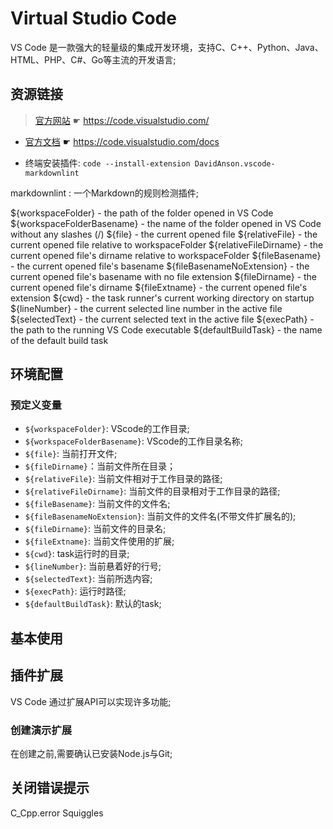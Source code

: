 # Virtual Studio Code

[//]: # (__author__ = "Clark Aaron")

VS Code 是一款强大的轻量级的集成开发环境，支持C、C++、Python、Java、HTML、PHP、C#、Go等主流的开发语言;

## 资源链接

> [官方网站](https://code.visualstudio.com/) ☛ <https://code.visualstudio.com/>

* [官方文档](https://code.visualstudio.com/docs) ☛ <https://code.visualstudio.com/docs>

* 终端安装插件: `code --install-extension DavidAnson.vscode-markdownlint`

markdownlint   : 一个Markdown的规则检测插件;

${workspaceFolder} - the path of the folder opened in VS Code
${workspaceFolderBasename} - the name of the folder opened in VS Code without any slashes (/)
${file} - the current opened file
${relativeFile} - the current opened file relative to workspaceFolder
${relativeFileDirname} - the current opened file's dirname relative to workspaceFolder
${fileBasename} - the current opened file's basename
${fileBasenameNoExtension} - the current opened file's basename with no file extension
${fileDirname} - the current opened file's dirname
${fileExtname} - the current opened file's extension
${cwd} - the task runner's current working directory on startup
${lineNumber} - the current selected line number in the active file
${selectedText} - the current selected text in the active file
${execPath} - the path to the running VS Code executable
${defaultBuildTask} - the name of the default build task

## 环境配置

### 预定义变量

* `${workspaceFolder}`: VScode的工作目录;
* `${workspaceFolderBasename}`: VScode的工作目录名称;
* `${file}`: 当前打开文件;
* `${fileDirname}`：当前文件所在目录；
* `${relativeFile}`: 当前文件相对于工作目录的路径;
* `${relativeFileDirname}`: 当前文件的目录相对于工作目录的路径;
* `${fileBasename}`: 当前文件的文件名;
* `${fileBasenameNoExtension}`: 当前文件的文件名(不带文件扩展名的);
* `${fileDirname}`: 当前文件的目录名;
* `${fileExtname}`: 当前文件使用的扩展;
* `${cwd}`: task运行时的目录;
* `${lineNumber}`: 当前悬着好的行号;
* `${selectedText}`: 当前所选内容;
* `${execPath}`: 运行时路径;
* `${defaultBuildTask}`: 默认的task;

## 基本使用

## 插件扩展

VS Code 通过扩展API可以实现许多功能;

### 创建演示扩展

在创建之前,需要确认已安装Node.js与Git;

## 关闭错误提示

C_Cpp.error Squiggles
